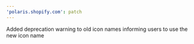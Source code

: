 ```yaml
---
'polaris.shopify.com': patch
---
```


Added deprecation warning to old icon names informing users to use the new icon name
